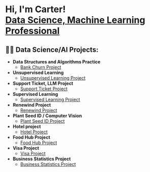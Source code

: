 <h1>Hi, I'm Carter! <br/><a href="https://github.com/cfields0317"></a><a href="https://www.linkedin.com/in/carter-fields/">Data Science, Machine Learning Professional</a>

<h2>👨‍💻 Data Science/AI Projects:</h2>

- <b>Data Structures and Algorithms Practice</b>
  - [Bank Churn Project](https://github.com/cfields0317/bankchurnproject)
- <b>Unsupervised Learning</b>
  - [Unsupervised Learning Project](https://github.com/cfields0317/unsupervisedlearningproject)
- <b>Support Ticket, LLM Project</b>
  - [Support Ticket Project](https://github.com/cfields0317/supportticketproject)
- <b>Supervised Learning</b>
  - [Supervised Learning Project](https://github.com/cfields0317/supervisedlearningproject)
- <b>Renewind Project</b>
  - [Renewind Project](https://github.com/cfields0317/renewindproject)
- <b>Plant Seed ID / Computer Vision</b>
  - [Plant Seed ID Project](https://github.com/cfields0317/seedidproject)
- <b>Hotel project</b>
  - [Hotel Project](https://github.com/cfields0317/hotelsproject)
- <b>Food Hub Project</b>
  - [Food Hub Project](https://github.com/cfields0317/foodhubproject)
- <b>Visa Project</b>
  - [Visa Project](https://github.com/cfields0317/visaproject)
- <b>Business Statistics Project</b>
  - [Business Statistics Project](https://github.com/cfields0317/bussinessstatisticsproject)
